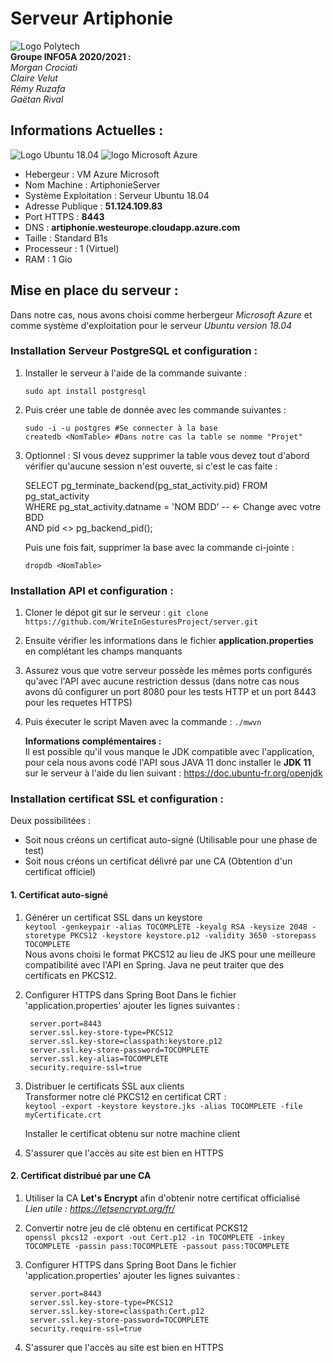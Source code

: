 # Serveur Artiphonie

![Logo Polytech](https://www.polytech-grenoble.fr/uas/polytech/LOGO/logo-polytech.png)  
**Groupe INFO5A 2020/2021 :**  
*Morgan Crociati*  
*Claire Velut*  
*Rémy Ruzafa*  
*Gaëtan Rival*  

## Informations Actuelles :
![Logo Ubuntu 18.04](https://www.zupimages.net/up/20/14/gvwb.png)
![logo Microsoft Azure](https://www.lac.co.jp/service/img/azure_integration_01.png) 

* Hebergeur : VM Azure Microsoft
* Nom Machine : ArtiphonieServer
* Système Exploitation : Serveur Ubuntu 18.04
* Adresse Publique : **51.124.109.83**
* Port HTTPS : **8443**
* DNS : **artiphonie.westeurope.cloudapp.azure.com**
* Taille : Standard B1s
* Processeur : 1 (Virtuel)
* RAM : 1 Gio

## Mise en place du serveur :  

Dans notre cas, nous avons choisi comme herbergeur *Microsoft Azure* et comme système d'exploitation pour le serveur *Ubuntu version 18.04*



### Installation Serveur PostgreSQL et configuration :
1. Installer le serveur à l'aide de la commande suivante :

    `sudo apt install postgresql`
2. Puis créer une table de donnée avec les commande suivantes :

    `sudo -i -u postgres #Se connecter à la base`  
    `createdb <NomTable> #Dans notre cas la table se nomme "Projet"`
    
3. Optionnel : SI vous devez supprimer la table vous devez tout d'abord vérifier qu'aucune session n'est ouverte, si c'est le cas faite :  

    SELECT pg_terminate_backend(pg_stat_activity.pid)
    FROM pg_stat_activity  
    WHERE pg_stat_activity.datname = 'NOM BDD' -- ← Change avec votre BDD  
    AND pid <> pg_backend_pid();
    
    Puis une fois fait, supprimer la base avec la commande ci-jointe :  
    
    `dropdb <NomTable>`
    
### Installation API et configuration :
1. Cloner le dépot git sur le serveur :
  `git clone https://github.com/WriteInGesturesProject/server.git`
2. Ensuite vérifier les informations dans le fichier **application.properties** en complétant les champs manquants
3. Assurez vous que votre serveur possède les mêmes ports configurés qu'avec l'API avec aucune restriction dessus (dans notre cas nous avons dû configurer un port 8080 pour les tests HTTP et un port 8443 pour les requetes HTTPS)
4. Puis éxecuter le script Maven avec la commande :
  	`./mwvn`
    
    **Informations complémentaires :**  
    Il est possible qu'il vous manque le JDK compatible avec l'application, pour cela nous avons codé l'API sous JAVA 11 donc installer le **JDK 11** sur le serveur à l'aide du lien suivant : https://doc.ubuntu-fr.org/openjdk

### Installation certificat SSL et configuration :

Deux possibilitées :
- Soit nous créons un certificat auto-signé (Utilisable pour une phase de test)
- Soit nous créons un certificat délivré par une CA (Obtention d'un certificat officiel)

#### 1. Certificat auto-signé
1. Générer un certificat SSL dans un keystore  
    `keytool -genkeypair -alias TOCOMPLETE -keyalg RSA -keysize 2048 -storetype PKCS12 -keystore keystore.p12 -validity 3650 -storepass TOCOMPLETE`  
    Nous avons choisi le format PKCS12 au lieu de JKS pour une meilleure compatibilité avec l'API en Spring. Java ne peut traiter que des certificats en PKCS12.
2. Configurer HTTPS dans Spring Boot
    Dans le fichier 'application.properties' ajouter les lignes suivantes :  
    
        server.port=8443
        server.ssl.key-store-type=PKCS12
        server.ssl.key-store=classpath:keystore.p12
        server.ssl.key-store-password=TOCOMPLETE
        server.ssl.key-alias=TOCOMPLETE
        security.require-ssl=true
  
3. Distribuer le certificats SSL aux clients  
    Transformer notre clé PKCS12 en certificat CRT :  
    `keytool -export -keystore keystore.jks -alias TOCOMPLETE -file myCertificate.crt`
    
    Installer le certificat obtenu sur notre machine client

4. S'assurer que l'accès au site est bien en HTTPS

#### 2. Certificat distribué par une CA
1. Utiliser la CA **Let's Encrypt** afin d'obtenir notre certificat officialisé  
    *Lien utile : https://letsencrypt.org/fr/*
2. Convertir notre jeu de clé obtenu en certificat PCKS12  
`openssl pkcs12 -export -out Cert.p12 -in TOCOMPLETE -inkey TOCOMPLETE -passin pass:TOCOMPLETE -passout pass:TOCOMPLETE`
3. Configurer HTTPS dans Spring Boot
    Dans le fichier 'application.properties' ajouter les lignes suivantes :  
    
        server.port=8443
        server.ssl.key-store-type=PKCS12
        server.ssl.key-store=classpath:Cert.p12
        server.ssl.key-store-password=TOCOMPLETE
        security.require-ssl=true
 
 4. S'assurer que l'accès au site est bien en HTTPS
       
